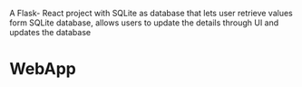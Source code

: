 A Flask- React project with SQLite as database that lets user retrieve values form SQLite database, allows users to update the details through UI and updates the database
# WebApp
